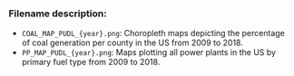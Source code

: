 ### Filename description:

* `COAL_MAP_PUDL_{year}.png`: Choropleth maps depicting the percentage of coal generation per county in the US from 2009 to 2018.
* `PP_MAP_PUDL_{year}.png`: Maps plotting all power plants in the US by primary fuel type from 2009 to 2018. 
